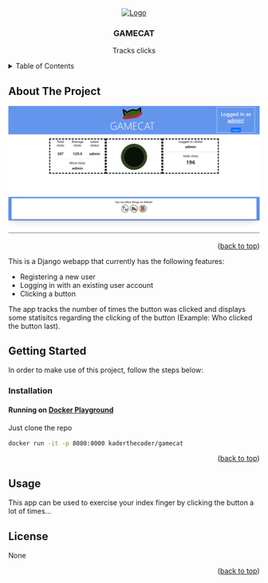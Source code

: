 <a name="readme-top"></a>
<br />
<div align="center">
  <a href="https://github.com/Kader-the-Coder/gamecat">
    <img src="static/images/favicon.ico" alt="Logo" width="80" height="80">
  </a>
<h3 align="center">GAMECAT</h3>
  <p align="center">
    Tracks clicks
  </p>
</div>
<details>
  <summary>Table of Contents</summary>
  <ol>
    <li>
      <a href="#about-the-project">About The Project</a>
    </li>
    <li>
      <a href="#getting-started">Getting Started</a>
    </li>
    <li><a href="#usage">Usage</a></li>
  </ol>
</details>

## About The Project
<span style="display:block;text-align:center">![screenshot1]</span>

<p align="right">(<a href="#readme-top">back to top</a>)</p>

This is a Django webapp that currently has the following features:
- Registering a new user
- Logging in with an existing user account
- Clicking a button

The app tracks the number of times the button was clicked and displays some statisitcs regarding the clicking of the button (Example: Who clicked the button last).

## Getting Started

In order to make use of this project, follow the steps below:


### Installation

#### Running on <a target="_blank" href="https://labs.play-with-docker.com">Docker Playground<a>
Just clone the repo
   ```sh
   docker run -it -p 8080:8000 kaderthecoder/gamecat
   ```

<p align="right">(<a href="#readme-top">back to top</a>)</p>



## Usage

This app can be used to exercise your index finger by clicking the button a lot of times...

###


## License

None
<p align="right">(<a href="#readme-top">back to top</a>)</p>

<!-- MARKDOWN LINKS & IMAGES -->
[screenshot1]: static/images/screenshot1.png
[screenshot2]: static/images/screenshot2.png
[screenshot3]: static/images/screenshot3.png
[screenshot4]: static/images/screenshot4.png
[screenshot5]: static/images/screenshot5.png

